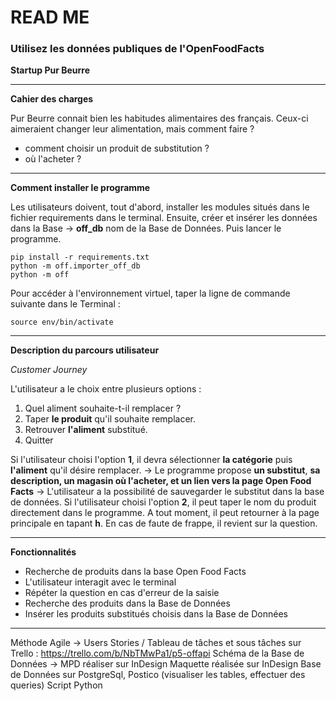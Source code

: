 # READ ME
### Utilisez les données publiques de l'OpenFoodFacts
**Startup Pur Beurre**
_______________________________
**Cahier des charges**

Pur Beurre connait bien les habitudes alimentaires des français.
Ceux-ci aimeraient changer leur alimentation, mais comment faire ?
* comment choisir un produit de substitution ?
* où l'acheter ?
_______________________________
**Comment installer le programme**

Les utilisateurs doivent, tout d'abord, installer les modules situés dans le fichier requirements dans le terminal.
Ensuite, créer et insérer les données dans la Base -> **off_db** nom de la Base de Données.
Puis lancer le programme.
``` shell
pip install -r requirements.txt
python -m off.importer_off_db
python -m off
```
Pour accéder à l'environnement virtuel, taper la ligne de commande suivante dans le Terminal :
``` shell
source env/bin/activate
```

_______________________________

**Description du parcours utilisateur**

*Customer Journey*

L'utilisateur a le choix entre plusieurs options :
1. Quel aliment souhaite-t-il remplacer ?
2. Taper **le produit** qu'il souhaite remplacer.
3. Retrouver **l'aliment** substitué.
4. Quitter

Si l'utilisateur choisi l'option **1**, il devra sélectionner **la catégorie** puis **l'aliment** qu'il désire remplacer.
-> Le programme propose **un substitut**, **sa description, un magasin où l'acheter, et un lien vers la page Open Food Facts**
-> L'utilisateur a la possibilité de sauvegarder le substitut dans la base de données.
Si l'utilisateur choisi l'option **2**, il peut taper le nom du produit directement dans le programme.
A tout moment, il peut retourner à la page principale en tapant **h**.
En cas de faute de frappe, il revient sur la question.

________________________________
**Fonctionnalités**

* Recherche de produits dans la base Open Food Facts
* L'utilisateur interagit avec le terminal
* Répéter la question en cas d'erreur de la saisie
* Recherche des produits dans la Base de Données
* Insérer les produits substitués choisis dans la Base de Données
_____________________________

Méthode Agile -> Users Stories / Tableau de tâches et sous tâches sur Trello :
https://trello.com/b/NbTMwPa1/p5-offapi
Schéma de la Base de Données -> MPD réaliser sur InDesign
Maquette réalisée sur InDesign
Base de Données sur PostgreSql, Postico (visualiser les tables, effectuer des queries)
Script Python


